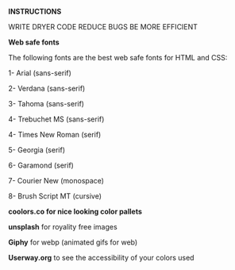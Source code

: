 **INSTRUCTIONS**

WRITE DRYER CODE
REDUCE BUGS
BE MORE EFFICIENT


**Web safe fonts**

The following fonts are the best web safe fonts for HTML and CSS:

1- Arial (sans-serif)

2- Verdana (sans-serif)

3- Tahoma (sans-serif)

4- Trebuchet MS (sans-serif)

4- Times New Roman (serif)

5- Georgia (serif)

6- Garamond (serif)

7- Courier New (monospace)

8- Brush Script MT (cursive)

**coolors.co for nice looking color pallets**


**unsplash** for royality free images


**Giphy** for webp (animated gifs for web)


**Userway.org** to see the accessibility of your colors used
